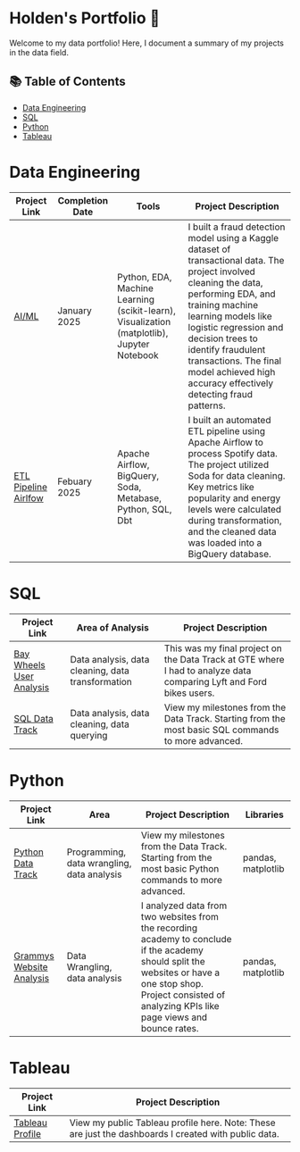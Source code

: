 # Holden's Portfolio 🚀

Welcome to my data portfolio! Here, I document a summary of my projects in the data field. 

## 📚 Table of Contents
- [Data Engineering](#data-engineering)
- [SQL](#sql)
- [Python](#python)
- [Tableau](#tableau)

# Data Engineering

| Project Link | Completion Date | Tools | Project Description | 
|---|---|---|---|
| [AI/ML](https://github.com/Holdenj42/Fraud-Detection-Model) | January 2025 | Python, EDA, Machine Learning (scikit-learn), Visualization (matplotlib), Jupyter Notebook | I built a fraud detection model using a Kaggle dataset of transactional data. The project involved cleaning the data, performing EDA, and training machine learning models like logistic regression and decision trees to identify fraudulent transactions. The final model achieved high accuracy effectively detecting fraud patterns. |
| [ETL Pipeline Airlfow](https://github.com/Holdenj42/Airflow_project) | Febuary 2025 | Apache Airflow, BigQuery, Soda, Metabase, Python, SQL, Dbt | I built an automated ETL pipeline using Apache Airflow to process Spotify data. The project utilized Soda for data cleaning. Key metrics like popularity and energy levels were calculated during transformation, and the cleaned data was loaded into a BigQuery database. |

# SQL

| Project Link | Area of Analysis | Project Description | 
|---|---|---|
| [Bay Wheels User Analysis](https://github.com/Holdenj42/SQL-Project) | Data analysis, data cleaning, data transformation | This was my final project on the Data Track at GTE where I had to analyze data comparing Lyft and Ford bikes users. | 
| [SQL Data Track](https://github.com/Holdenj42/Website-Analysis) | Data analysis, data cleaning, data querying | View my milestones from the Data Track. Starting from the most basic SQL commands to more advanced. |  

# Python

| Project Link | Area | Project Description | Libraries |    
|---|---|---|---|
| [Python Data Track](https://github.com/Holdenj42/Data-Analysis-Python) | Programming, data wrangling, data analysis | View my milestones from the Data Track. Starting from the most basic Python commands to more advanced. | pandas, matplotlib| 
| [Grammys Website Analysis](https://github.com/Holdenj42/Website-Analysis) | Data Wrangling, data analysis| I analyzed data from two websites from the recording academy to conclude if the academy should split the websites or have a one stop shop. Project consisted of analyzing KPIs like page views and bounce rates. | pandas, matplotlib |    

# Tableau

| Project Link | Project Description |
|---|---|
| [Tableau Profile](https://public.tableau.com/app/profile/holden.jahn) | View my public Tableau profile here. Note: These are just the dashboards I created with public data. |
